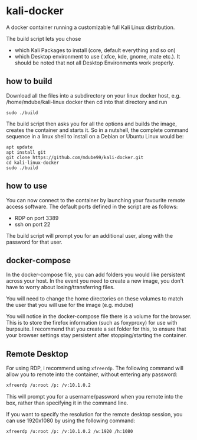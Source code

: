 # kali-docker

A docker container running a customizable full Kali Linux distribution.

The build script lets you chose 

- which Kali Packages to install (core, default everything and so on)
- which Desktop environment to use ( xfce, kde, gnome, mate etc.). It should be noted that not all Desktop Environments work properly.

## how to build

Download all the files into a subdirectory on your linux docker host, e.g. /home/mdube/kali-linux docker
then cd into that directory and run

    sudo ./build

The build script then asks you for all the options and builds the image, creates the container
and starts it. So in a nutshell, the complete command sequence in a linux shell to install on a Debian or Ubuntu Linux would be:

    apt update
    apt install git
    git clone https://github.com/mdube99/kali-docker.git
    cd kali-linux-docker
    sudo ./build

## how to use

You can now connect to the container by launching your favourite remote access software. The default ports defined in the script are as follows:

- RDP on port 3389
- ssh on port 22

The build script will prompt you for an additional user, along with the password for that user.

## docker-compose

In the docker-compose file, you can add folders you would like persistent across your host. In the event you need to create a new image, you don't have to worry about losing/transferring files. 

You will need to change the home directories on these volumes to match the user that you will use for the image (e.g. mdube)

You will notice in the docker-compose file there is a volume for the browser. This is to store the firefox information (such as foxyproxy) for use with burpsuite. I recommend that you create a set folder for this, to ensure that your browser settings stay persistent after stopping/starting the container. 

## Remote Desktop

For using RDP, i recommend using `xfreerdp`. The following command will allow you to remote into the container, without entering any password:

```bash
xfreerdp /u:root /p: /v:10.1.0.2
```

This will prompt you for a username/password when you remote into the box, rather than specifying it in the command line. 

If you want to specify the resolution for the remote desktop session, you can use 1920x1080 by using the following command:

```bash
xfreerdp /u:root /p: /v:10.1.0.2 /w:1920 /h:1080
```

